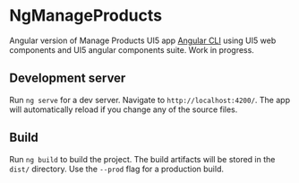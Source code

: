 # NgManageProducts

Angular version of Manage Products UI5 app [Angular CLI](https://sapui5.hana.ondemand.com/test-resources/sap/m/demokit/tutorial/worklist/07/webapp/test/mockServer.html?sap-ui-theme=sap_fiori_3) using UI5 web components and UI5 angular components suite. Work in progress.

## Development server

Run `ng serve` for a dev server. Navigate to `http://localhost:4200/`. The app will automatically reload if you change any of the source files.

## Build

Run `ng build` to build the project. The build artifacts will be stored in the `dist/` directory. Use the `--prod` flag for a production build.
